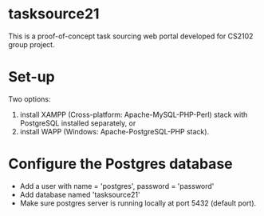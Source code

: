 # tasksource21

This is a proof-of-concept task sourcing web portal developed for CS2102 group project.

# Set-up

Two options:
1. install XAMPP (Cross-platform: Apache-MySQL-PHP-Perl) stack with PostgreSQL installed separately, or
2. install WAPP (Windows: Apache-PostgreSQL-PHP stack).

# Configure the Postgres database

- Add a user with name = 'postgres', password = 'password'
- Add database named 'tasksource21'
- Make sure postgres server is running locally at port 5432 (default port).


